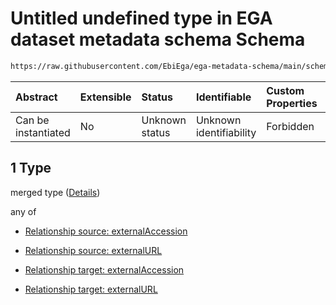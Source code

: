 # Untitled undefined type in EGA dataset metadata schema Schema

```txt
https://raw.githubusercontent.com/EbiEga/ega-metadata-schema/main/schemas/EGA.dataset.json#/properties/datasetRelationships/items/allOf/1/anyOf/2/allOf/1
```



| Abstract            | Extensible | Status         | Identifiable            | Custom Properties | Additional Properties | Access Restrictions | Defined In                                                                     |
| :------------------ | :--------- | :------------- | :---------------------- | :---------------- | :-------------------- | :------------------ | :----------------------------------------------------------------------------- |
| Can be instantiated | No         | Unknown status | Unknown identifiability | Forbidden         | Allowed               | none                | [EGA.dataset.json\*](../../../schemas/EGA.dataset.json "open original schema") |

## 1 Type

merged type ([Details](ega-5-properties-dataset-relationships-items-allof-relationship-constraints-for-a-dataset-anyof-relationships-of-external-accessions-and-urls-optional-ones-allof-1.md))

any of

* [Relationship source: externalAccession](ega-4-defs-relationship-source-externalaccession.md "check type definition")

* [Relationship source: externalURL](ega-4-defs-relationship-source-externalurl.md "check type definition")

* [Relationship target: externalAccession](ega-4-defs-relationship-target-externalaccession.md "check type definition")

* [Relationship target: externalURL](ega-4-defs-relationship-target-externalurl.md "check type definition")
